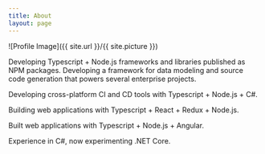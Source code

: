 ```yaml
---
title: About
layout: page
---
```

![Profile Image]({{ site.url }}/{{ site.picture }})

Developing Typescript + Node.js frameworks and libraries published as NPM packages. Developing a framework for data modeling and source code generation that powers several enterprise projects.

Developing cross-platform CI and CD tools with Typescript + Node.js + C#.

Building web applications with Typescript + React + Redux + Node.js.

Built web applications with Typescript + Node.js + Angular.

Experience in C#, now experimenting .NET Core.
